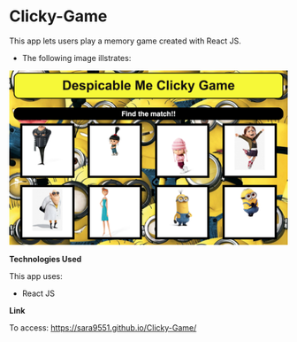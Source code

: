 # Clicky-Game

This app lets users play a memory game created with React JS.


* The following image illstrates:


![h](game.example.png)


**Technologies Used**

This app uses:

* React JS


**Link**

To access: https://sara9551.github.io/Clicky-Game/



